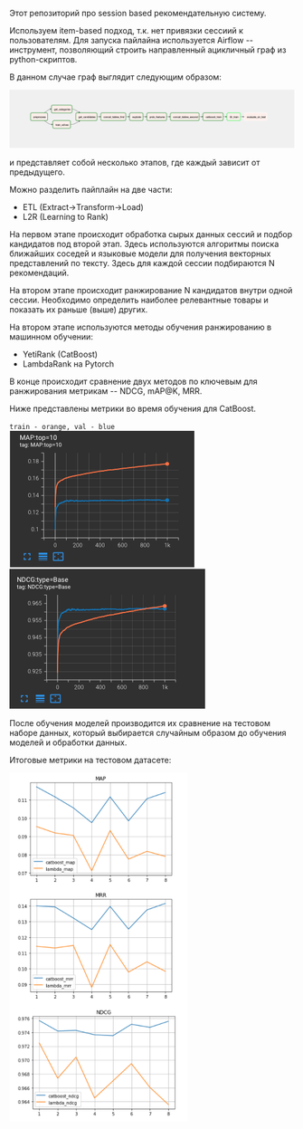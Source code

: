 Этот репозиторий про session based рекомендательную систему.

Используем item-based подход, т.к. нет привязки сессиий к пользователям.
Для запуска пайлайна используется Airflow -- инструмент, позволяющий строить направленный ацикличный граф из python-скриптов.

В данном случае граф выглядит следующим образом:

![dag](docs/pics/dag.png)

и представляет собой несколько этапов, где каждый зависит от предыдущего.

Можно разделить пайплайн на две части:
- ETL (Extract->Transform->Load)
- L2R (Learning to Rank)

На первом этапе происходит обработка сырых данных сессий и подбор кандидатов под второй этап. Здесь используются алгоритмы поиска ближайших соседей и языковые модели для получения векторных представлений по тексту. Здесь для каждой сессии подбираются N рекомендаций.

На втором этапе происходит ранжирование N кандидатов внутри одной сессии. Необходимо определить наиболее релевантные товары и показать их раньше (выше) других.

На втором этапе используются методы обучения ранжированию в машинном обучении:
- YetiRank (CatBoost)
- LambdaRank на Pytorch

В конце происходит сравнение двух методов по ключевым для ранжирования метрикам -- NDCG, mAP@K, MRR.

Ниже представлены метрики во время обучения для CatBoost.

`train - orange, val - blue`
![map](docs/pics/cb_map.png)
![map](docs/pics/cb_ndcg.png)

После обучения моделей производится их сравнение на тестовом наборе данных, который выбирается случайным образом до обучения моделей и обработки данных.

Итоговые метрики на тестовом датасете:

![metrics](docs/pics/metrics.png)